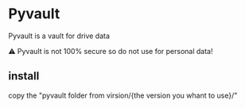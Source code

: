 # Pyvault
Pyvault is a vault for drive data

:warning: Pyvault is not 100% secure so do not use for personal data!

## install
copy the "pyvault folder from virsion/{the version you whant to use}/"
